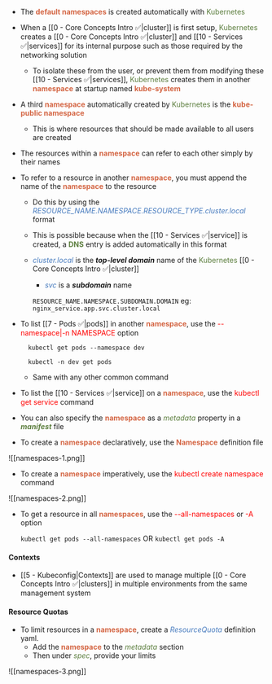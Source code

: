 - The <b><span style="color:#d46644">default namespaces</span></b> is created automatically with <span style="color:#5c7e3e">Kubernetes</span>

- When a [[0 - Core Concepts Intro ✅|cluster]] is first setup, <span style="color:#5c7e3e">Kubernetes</span> creates a [[0 - Core Concepts Intro ✅|cluster]] and [[10 - Services ✅|services]] for its internal purpose such as those required by the networking solution
	- To isolate these from the user, or prevent them from modifying these [[10 - Services ✅|services]], <span style="color:#5c7e3e">Kubernetes</span> creates them in another <b><span style="color:#d46644">namespace</span></b> at startup named <b><span style="color:#d46644">kube-system</span></b>

- A third <b><span style="color:#d46644">namespace</span></b> automatically created by <span style="color:#5c7e3e">Kubernetes</span> is the <b><span style="color:#d46644">kube-public namespace</span></b>
	- This is where resources that should be made available to all users are created

- The resources within a <b><span style="color:#d46644">namespace</span></b> can refer to each other simply by their names

- To refer to a resource in another <b><span style="color:#d46644">namespace</span></b>, you must append the name of the <b><span style="color:#d46644">namespace</span></b> to the resource
	- Do this by using the <i><span style="color:#477bbe">RESOURCE_NAME.NAMESPACE.RESOURCE_TYPE.cluster.local</span></i> format
	- This is possible because when the [[10 - Services ✅|service]] is created, a <b><span style="color:#5c7e3e">DNS</span></b> entry is added automatically in this format
	- <i><span style="color:#477bbe">cluster.local</span></i> is the ***top-level domain*** name of the <span style="color:#5c7e3e">Kubernetes</span> [[0 - Core Concepts Intro ✅|cluster]]
		- <i><span style="color:#477bbe">svc</span></i> is a ***subdomain*** name

		`RESOURCE_NAME.NAMESPACE.SUBDOMAIN.DOMAIN`
		eg:
		`nginx_service.app.svc.cluster.local`

- To list [[7 - Pods ✅|pods]] in another <b><span style="color:#d46644">namespace</span></b>, use the <span style="color:red">--namespace|-n NAMESPACE</span> option

		kubectl get pods --namespace dev

		kubectl -n dev get pods

	- Same with any other common command

- To list the [[10 - Services ✅|service]] on a <b><span style="color:#d46644">namespace</span></b>, use the <span style="color:red">kubectl get service</span> command

- You can also specify the <b><span style="color:#d46644">namespace</span></b> as a <i><span style="color:#5c7e3e">metadata</span></i> property in a <b><i><span style="color:#5c7e3e">manifest</span></i></b> file

- To create a <b><span style="color:#d46644">namespace</span></b> declaratively, use the <b><span style="color:#d46644">Namespace</span></b> definition file

![[namespaces-1.png]]

- To create a <b><span style="color:#d46644">namespace</span></b> imperatively, use the <span style="color:red">kubectl create namespace</span> command

![[namespaces-2.png]]

- To get a resource in all <b><span style="color:#d46644">namespaces</span></b>, use the <span style="color:red">--all-namespaces</span> or <span style="color:red">-A</span> option

	`kubectl get pods --all-namespaces` OR `kubectl get pods -A`


#### Contexts

- [[5 - Kubeconfig|Contexts]] are used to manage multiple [[0 - Core Concepts Intro ✅|clusters]] in multiple environments from the same management system


#### Resource Quotas

- To limit resources in a <b><span style="color:#d46644">namespace</span></b>, create a <i><span style="color:#477bbe">ResourceQuota</span></i> definition yaml.
	- Add the <b><span style="color:#d46644">namespace</span></b> to the <i><span style="color:#5c7e3e">metadata</span></i> section
	- Then under <i><span style="color:#5c7e3e">spec</span></i>, provide your limits

![[namespaces-3.png]]